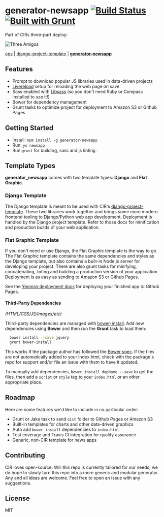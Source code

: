 # generator-newsapp [![Build Status](https://secure.travis-ci.org/cirlabs/generator-newsapp.png?branch=master)](http://travis-ci.org/cirlabs/generator-newsapp) [![Built with Grunt](https://cdn.gruntjs.com/builtwith.png)](http://gruntjs.com/)

Part of CIRs three-part deploy:

![Three Amigos](http://collider.com/wp-content/uploads/three-amigos-blu-ray-slice.jpg)

[ops](https://github.com/BayCitizen/ops) | [django-project-template](https://github.com/cirlabs/django-project-template) | [**generator-newsapp**](https://github.com/cirlabs/generator-newsapp/)

## Features

- Prompt to download popular JS libraries used in data-driven projects
- [Livereload](http://livereload.com/) setup for reloading the web page on save
- Sass enabled with [Libsass](https://github.com/hcatlin/libsass) (so you don't need Ruby or Compass installed to use it!)
- Bower for dependency management
- Grunt tasks to optimize project for deployment to Amazon S3 or Github Pages

## Getting Started

- Install: `npm install -g generator-newsapp`
- Run: `yo newsapp`
- Run `grunt` for building, sass and js linting.

## Template Types

__generator_newsapp__ comes with two template types: __Django__ and __Flat Graphic__.

### Django Template
The Django template is meant to be used with CIR's [django-project-template](https://github.com/cirlabs/django-project-template). These two libraries work together and brings some more modern frontend tooling to Django/Python web app development. Deployment is handled by the Django project template. Refer to those docs for minification and production builds of your web application.

### Flat Graphic Template
If you don't need or use Django, the Flat Graphic template is the way to go. The Flat Graphic template contains the same dependencies and styles as the Django template, but also contains a built-in Node.js server for developing your project. There are also grunt tasks for minifying, concatenating, linting and building a production version of your application. Deployment is as easy as sending to Amazon S3 or Github Pages.

See the [Yeoman deployment docs](http://yeoman.io/deployment.html) for deploying your finished app to Github Pages. 

#### Third-Party Dependencies

*(HTML/CSS/JS/Images/etc)*

Third-party dependencies are managed with [bower-install](https://github.com/stephenplusplus/grunt-bower-install). Add new dependencies using **Bower** and then run the **Grunt** task to load them:

```bash
  bower install --save jquery
  grunt bower-install
```

This works if the package author has followed the [Bower spec](https://github.com/bower/bower.json-spec). If the files are not automatically added to your index.html, check with the package's repo for support and/or file an issue with them to have it updated.

To manually add dependencies, `bower install depName --save` to get the files, then add a `script` or `style` tag to your `index.html` or an other appropriate place.


## Roadmap
Here are some features we'd like to include in no particular order:

- Grunt or Jake task to send `dist` folder to Github Pages or Amazon S3
- Built-in templates for charts and other data-driven graphics
- Auto add `bower install` dependencies to `index.html`
- Test coverage and Travis CI integration for quality assurance
- Generic, non-CIR template for news apps

## Contributing
CIR loves open-source. Will this repo is currently tailored for our needs, we do hope to slowly turn this repo into a more generic and modular generator. Any and all ideas are welcome. Feel free to open an issue with any suggestions.

## License
MIT